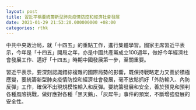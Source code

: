 ```yaml
---
layout: post
title: 習近平稱要統籌新型肺炎疫情防控和經濟社會發展
date: 2021-01-29 21:53:20.000000000 +08:00
categories: rthk
---
```


中共中央政治局，就「十四五」的重點工作，進行集體學習。國家主席習近平表示，今年是「十四五」開局之年，亦是中國共產黨成立100週年，做好今年經濟社會發展工作、邁好「十四五」時期中國發展第一步，至關重要。

習近平表示，要深刻認識錯綜複雜的國際局勢的影響，既保持戰略定力又善於積極應變，要統籌新型肺炎疫情防控和經濟社會發展，毫不放鬆抓好「外防輸入、內防反彈」工作，確保不出現規模性輸入和反彈。要統籌發展和安全，善於預見和預判各種風險挑戰，做好應對各種「黑天鵝」、「灰犀牛」事件的預案，不斷增強發展的安全性。
